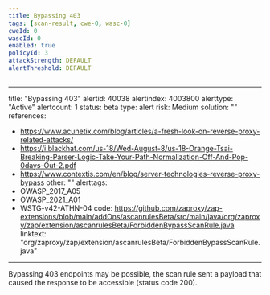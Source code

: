 ```yaml
---
title: Bypassing 403
tags: [scan-result, cwe-0, wasc-0]
cweId: 0
wascId: 0
enabled: true
policyId: 3
attackStrength: DEFAULT
alertThreshold: DEFAULT
---
```


---
title: "Bypassing 403"
alertid: 40038
alertindex: 4003800
alerttype: "Active"
alertcount: 1
status: beta
type: alert
risk: Medium
solution: ""
references:
   - https://www.acunetix.com/blog/articles/a-fresh-look-on-reverse-proxy-related-attacks/
   - https://i.blackhat.com/us-18/Wed-August-8/us-18-Orange-Tsai-Breaking-Parser-Logic-Take-Your-Path-Normalization-Off-And-Pop-0days-Out-2.pdf
   - https://www.contextis.com/en/blog/server-technologies-reverse-proxy-bypass
other: ""
alerttags: 
  - OWASP_2017_A05
  - OWASP_2021_A01
  - WSTG-v42-ATHN-04
code: https://github.com/zaproxy/zap-extensions/blob/main/addOns/ascanrulesBeta/src/main/java/org/zaproxy/zap/extension/ascanrulesBeta/ForbiddenBypassScanRule.java
linktext: "org/zaproxy/zap/extension/ascanrulesBeta/ForbiddenBypassScanRule.java"
---
Bypassing 403 endpoints may be possible, the scan rule sent a payload that caused the response to be accessible (status code 200).
